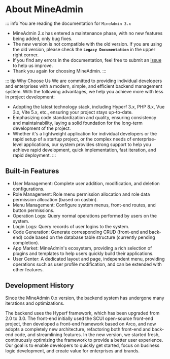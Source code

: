 # About MineAdmin

::: info You are reading the documentation for `MineAdmin 3.x`
- MineAdmin 2.x has entered a maintenance phase, with no new features being added, only bug fixes.
- The new version is not compatible with the old version. If you are using the old version, please check the **`Legacy Documentation`** in the upper right corner.
- If you find any errors in the documentation, feel free to submit an [issue](https://github.com/mineadmin/doc-v3) to help us improve.
- Thank you again for choosing MineAdmin.
:::

::: tip Why Choose Us
We are committed to providing individual developers and enterprises with a modern, simple, and efficient backend management system. With the following advantages, we help you achieve more with less in project development:
- Adopting the latest technology stack, including Hyperf 3.x, PHP 8.x, Vue 3.x, Vite 5.x, etc., ensuring your project stays up-to-date.
- Emphasizing code standardization and quality, ensuring consistency and maintainability, laying a solid foundation for the long-term development of the project.
- Whether it's a lightweight application for individual developers or the rapid setup of a startup project, or the complex needs of enterprise-level applications, our system provides strong support to help you achieve rapid development, quick implementation, fast iteration, and rapid deployment.
:::

## Built-in Features
- User Management: Complete user addition, modification, and deletion configurations.
- Role Management: Role menu permission allocation and role data permission allocation (based on casbin).
- Menu Management: Configure system menus, front-end routes, and button permissions.
- Operation Logs: Query normal operations performed by users on the system.
- Login Logs: Query records of user logins to the system.
- Code Generation: Generate corresponding CRUD (front-end and back-end) code based on the database table structure (currently pending completion).
- App Market: MineAdmin's ecosystem, providing a rich selection of plugins and templates to help users quickly build their applications.
- User Center: A dedicated layout and page, independent menu, providing operations such as user profile modification, and can be extended with other features.

## Development History

Since the MineAdmin 0.x version, the backend system has undergone many iterations and optimizations.

The backend uses the Hyperf framework, which has been upgraded from 2.0 to 3.0. The front-end initially used the SCUI open-source front-end project, then developed a front-end framework based on Arco, and now adopts a completely new architecture, refactoring both front-end and back-end code, and streamlining features. In the new version, we started fresh, continuously optimizing the framework to provide a better user experience.
Our goal is to enable developers to quickly get started, focus on business logic development, and create value for enterprises and brands.